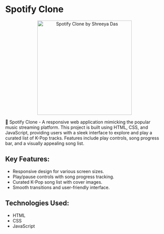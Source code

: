 <!-- GitHub Repository Description -->

<h1>Spotify Clone</h1>

<p align="center">
  <img src="https://raw.github.com/SHREEYA-DAS/WebDev-Spotify-Clone/main/Images/demo.png" alt="Spotify Clone by Shreeya Das" height="300"/>

<p>🎵 Spotify Clone - A responsive web application mimicking the popular music streaming platform. This project is built using HTML, CSS, and JavaScript, providing users with a sleek interface to explore and play a curated list of K-Pop tracks. Features include play controls, song progress bar, and a visually appealing song list.</p>

<h2>Key Features:</h2>
<ul>
  <li>Responsive design for various screen sizes.</li>
  <li>Play/pause controls with song progress tracking.</li>
  <li>Curated K-Pop song list with cover images.</li>
  <li>Smooth transitions and user-friendly interface.</li>
</ul>

<h2>Technologies Used:</h2>
<ul>
  <li>HTML</li>
  <li>CSS</li>
  <li>JavaScript</li>
</ul>
